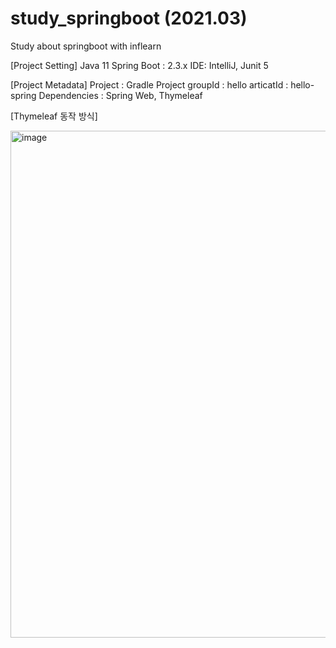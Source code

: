 # study_springboot (2021.03)
Study about springboot with inflearn

[Project Setting]
Java 11 
Spring Boot : 2.3.x
IDE: IntelliJ, Junit 5

[Project Metadata]
Project : Gradle Project
groupId : hello
articatId : hello-spring
Dependencies : Spring Web, Thymeleaf

[Thymeleaf 동작 방식]
 
<img width="811" alt="image" src="https://user-images.githubusercontent.com/26623530/113508421-e54d3580-958a-11eb-935a-df7415894848.png">
